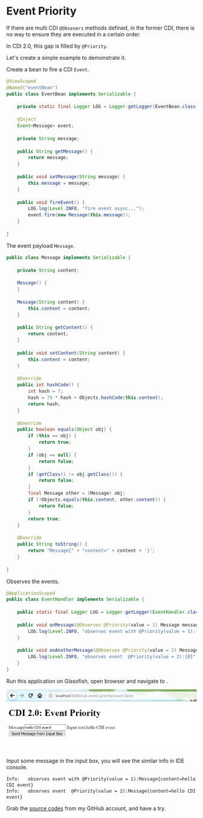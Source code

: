 # Event Priority

If there are multi CDI `@Obsevers` methods defined, in the former CDI, there is no way to ensure they are executed in a certain order.

In CDI 2.0, this gap is filled by `@Priority`.

Let's create a simple example to demonstrate it.

Create a bean to fire a CDI `Event`.

```java
@ViewScoped
@Named("eventBean")
public class EventBean implements Serializable {

    private static final Logger LOG = Logger.getLogger(EventBean.class.getName());

    @Inject
    Event<Message> event;

    private String message;

    public String getMessage() {
        return message;
    }

    public void setMessage(String message) {
        this.message = message;
    }

    public void fireEvent() {
        LOG.log(Level.INFO, "fire event async...");
        event.fire(new Message(this.message));
    }

}
```

The event payload `Message`.

```java
public class Message implements Serializable {

    private String content;

    Message() {
    }

    Message(String content) {
        this.content = content;
    }

    public String getContent() {
        return content;
    }

    public void setContent(String content) {
        this.content = content;
    }

    @Override
    public int hashCode() {
        int hash = 7;
        hash = 79 * hash + Objects.hashCode(this.content);
        return hash;
    }

    @Override
    public boolean equals(Object obj) {
        if (this == obj) {
            return true;
        }
        if (obj == null) {
            return false;
        }
        if (getClass() != obj.getClass()) {
            return false;
        }
        final Message other = (Message) obj;
        if (!Objects.equals(this.content, other.content)) {
            return false;
        }
        return true;
    }

    @Override
    public String toString() {
        return "Message{" + "content=" + content + '}';
    }

}
```

Observes the events.

```java
@ApplicationScoped
public class EventHandler implements Serializable {

    public static final Logger LOG = Logger.getLogger(EventHandler.class.getName());

    public void onMessage(@Observes @Priority(value = 1) Message message) {
        LOG.log(Level.INFO, "observes event with @Priority(value = 1):{0}", message);
    }

    public void onAnotherMessage(@Observes @Priority(value = 2) Message message) {
        LOG.log(Level.INFO, "observes event  @Priority(value = 2):{0}", message);
    }
}
```

Run this application on Glassfish, open browser and navigate to .

![cdi-priority.png](../.gitbook/assets/cdi-priority.png)

Input some message in the input box, you will see the similar info in IDE console.

```text
Info:   observes event with @Priority(value = 1):Message{content=hello CDI event}
Info:   observes event  @Priority(value = 2):Message{content=hello CDI event}
```

Grab the [source codes](https://github.com/hantsy/ee8-sandbox) from my GitHub account, and have a try.

